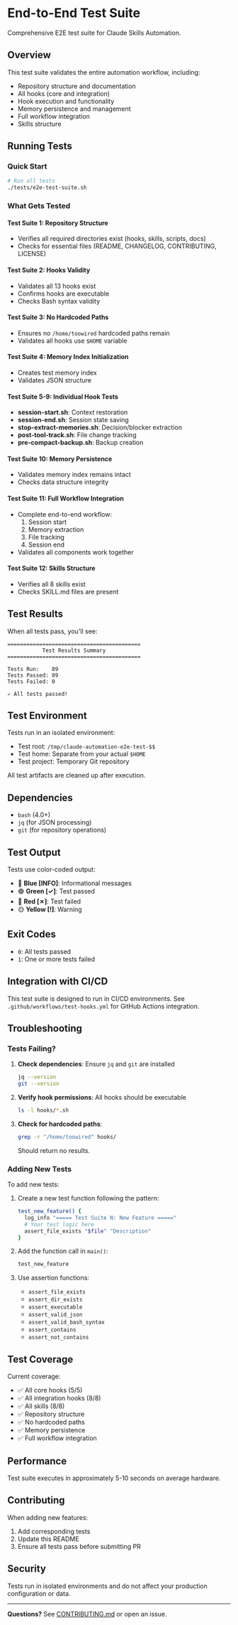 # End-to-End Test Suite

Comprehensive E2E test suite for Claude Skills Automation.

## Overview

This test suite validates the entire automation workflow, including:

- Repository structure and documentation
- All hooks (core and integration)
- Hook execution and functionality
- Memory persistence and management
- Full workflow integration
- Skills structure

## Running Tests

### Quick Start

```bash
# Run all tests
./tests/e2e-test-suite.sh
```

### What Gets Tested

#### Test Suite 1: Repository Structure
- Verifies all required directories exist (hooks, skills, scripts, docs)
- Checks for essential files (README, CHANGELOG, CONTRIBUTING, LICENSE)

#### Test Suite 2: Hooks Validity
- Validates all 13 hooks exist
- Confirms hooks are executable
- Checks Bash syntax validity

#### Test Suite 3: No Hardcoded Paths
- Ensures no `/home/toowired` hardcoded paths remain
- Validates all hooks use `$HOME` variable

#### Test Suite 4: Memory Index Initialization
- Creates test memory index
- Validates JSON structure

#### Test Suite 5-9: Individual Hook Tests
- **session-start.sh**: Context restoration
- **session-end.sh**: Session state saving
- **stop-extract-memories.sh**: Decision/blocker extraction
- **post-tool-track.sh**: File change tracking
- **pre-compact-backup.sh**: Backup creation

#### Test Suite 10: Memory Persistence
- Validates memory index remains intact
- Checks data structure integrity

#### Test Suite 11: Full Workflow Integration
- Complete end-to-end workflow:
  1. Session start
  2. Memory extraction
  3. File tracking
  4. Session end
- Validates all components work together

#### Test Suite 12: Skills Structure
- Verifies all 8 skills exist
- Checks SKILL.md files are present

## Test Results

When all tests pass, you'll see:

```
==========================================
           Test Results Summary          
==========================================

Tests Run:    89
Tests Passed: 89
Tests Failed: 0

✓ All tests passed!
```

## Test Environment

Tests run in an isolated environment:
- Test root: `/tmp/claude-automation-e2e-test-$$`
- Test home: Separate from your actual `$HOME`
- Test project: Temporary Git repository

All test artifacts are cleaned up after execution.

## Dependencies

- `bash` (4.0+)
- `jq` (for JSON processing)
- `git` (for repository operations)

## Test Output

Tests use color-coded output:
- 🔵 **Blue [INFO]**: Informational messages
- 🟢 **Green [✓]**: Test passed
- 🔴 **Red [✗]**: Test failed
- 🟡 **Yellow [!]**: Warning

## Exit Codes

- `0`: All tests passed
- `1`: One or more tests failed

## Integration with CI/CD

This test suite is designed to run in CI/CD environments. See `.github/workflows/test-hooks.yml` for GitHub Actions integration.

## Troubleshooting

### Tests Failing?

1. **Check dependencies**: Ensure `jq` and `git` are installed
   ```bash
   jq --version
   git --version
   ```

2. **Verify hook permissions**: All hooks should be executable
   ```bash
   ls -l hooks/*.sh
   ```

3. **Check for hardcoded paths**: 
   ```bash
   grep -r "/home/toowired" hooks/
   ```
   Should return no results.

### Adding New Tests

To add new tests:

1. Create a new test function following the pattern:
   ```bash
   test_new_feature() {
     log_info "===== Test Suite N: New Feature ====="
     # Your test logic here
     assert_file_exists "$file" "Description"
   }
   ```

2. Add the function call in `main()`:
   ```bash
   test_new_feature
   ```

3. Use assertion functions:
   - `assert_file_exists`
   - `assert_dir_exists`
   - `assert_executable`
   - `assert_valid_json`
   - `assert_valid_bash_syntax`
   - `assert_contains`
   - `assert_not_contains`

## Test Coverage

Current coverage:
- ✅ All core hooks (5/5)
- ✅ All integration hooks (8/8)
- ✅ All skills (8/8)
- ✅ Repository structure
- ✅ No hardcoded paths
- ✅ Memory persistence
- ✅ Full workflow integration

## Performance

Test suite executes in approximately 5-10 seconds on average hardware.

## Contributing

When adding new features:
1. Add corresponding tests
2. Update this README
3. Ensure all tests pass before submitting PR

## Security

Tests run in isolated environments and do not affect your production configuration or data.

---

**Questions?** See [CONTRIBUTING.md](../CONTRIBUTING.md) or open an issue.
